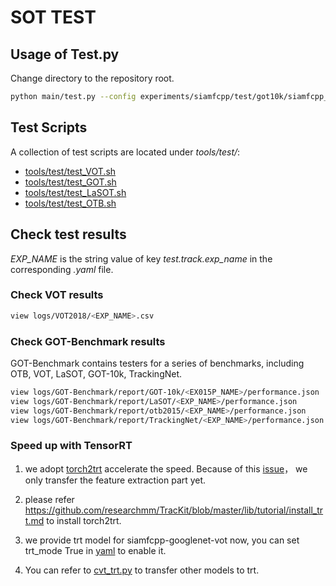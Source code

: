 # SOT TEST 

## Usage of Test.py

Change directory to the repository root.

```Bash
python main/test.py --config experiments/siamfcpp/test/got10k/siamfcpp_alexnet-got.yaml
```

## Test Scripts

A collection of test scripts are located under _tools/test/_:

- [tools/test/test_VOT.sh](../../tools/siamfcpp/test/test_VOT.sh)
- [tools/test/test_GOT.sh](../../tools/siamfcpp/test/test_GOT.sh)
- [tools/test/test_LaSOT.sh](../../tools/siamfcpp/test/test_LaSOT.sh)
- [tools/test/test_OTB.sh](../../tools/siamfcpp/test/test_OTB.sh)

## Check test results

_EXP_NAME_ is the string value of key _test.track.exp_name_ in the corresponding _.yaml_ file.

### Check VOT results

```Bash
view logs/VOT2018/<EXP_NAME>.csv
```

### Check GOT-Benchmark results

GOT-Benchmark contains testers for a series of benchmarks, including OTB, VOT, LaSOT, GOT-10k, TrackingNet.

```Bash
view logs/GOT-Benchmark/report/GOT-10k/<EX015P_NAME>/performance.json
view logs/GOT-Benchmark/report/LaSOT/<EXP_NAME>/performance.json
view logs/GOT-Benchmark/report/otb2015/<EXP_NAME>/performance.json
view logs/GOT-Benchmark/report/TrackingNet/<EXP_NAME>/performance.json
```
### Speed up with TensorRT

1. we adopt [torch2trt](https://github.com/NVIDIA-AI-IOT/torch2trt) accelerate the speed. Because of this [issue](https://github.com/NVIDIA-AI-IOT/torch2trt/issues/251)， we only transfer the feature extraction part yet.

2. please refer https://github.com/researchmm/TracKit/blob/master/lib/tutorial/install_trt.md to install torch2trt.
3. we provide trt model for siamfcpp-googlenet-vot now, you can set trt_mode True in [yaml](../../experiments/siamfcpp/test/vot/siamfcpp_googlenet.yaml) to enable it.
4. You can refer to [cvt_trt.py](../../main/cvt_trt.py) to transfer other models to trt.
